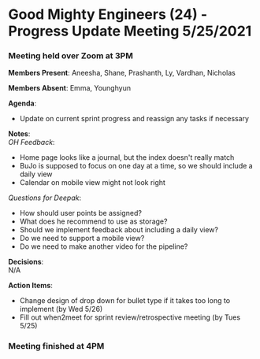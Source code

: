 # Good Mighty Engineers (24) - Progress Update Meeting 5/25/2021

### Meeting held over Zoom at 3PM

**Members Present**: Aneesha, Shane, Prashanth, Ly, Vardhan, Nicholas

**Members Absent**: Emma, Younghyun

**Agenda**:
- Update on current sprint progress and reassign any tasks if necessary

**Notes**:  
*OH Feedback*:
- Home page looks like a journal, but the index doesn't really match
- BuJo is supposed to focus on one day at a time, so we should include a daily view
- Calendar on mobile view might not look right

*Questions for Deepak*:
- How should user points be assigned?
- What does he recommend to use as storage?
- Should we implement feedback about including a daily view?
- Do we need to support a mobile view?
- Do we need to make another video for the pipeline?

**Decisions**:  
N/A

**Action Items**:  
- Change design of drop down for bullet type if it takes too long to implement (by Wed 5/26)
- Fill out when2meet for sprint review/retrospective meeting (by Tues 5/25)

### Meeting finished at 4PM